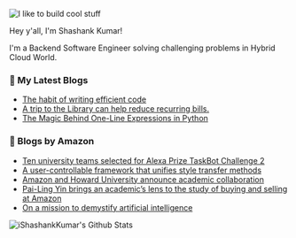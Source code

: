 ![I like to build cool stuff](https://res.cloudinary.com/dt8g3rhcy/image/upload/v1595929574/i_like_to_build_cool_shit._1_nzbwjh.png)

Hey y'all, I'm Shashank Kumar! 

I'm a Backend Software Engineer solving challenging problems in Hybrid Cloud World.

### 📕 My Latest Blogs
<!-- BLOG-POST-LIST:START -->
- [The habit of writing efficient code](https://medium.com/@ishashankkumar/the-habit-of-writing-efficient-code-153b05f04269?source=rss-d24dda280d5f------2)
- [A trip to the Library can help reduce recurring bills.](https://medium.com/swlh/a-trip-to-the-library-can-help-reduce-recurring-bills-23bca495cdf5?source=rss-d24dda280d5f------2)
- [The Magic Behind One-Line Expressions in Python](https://medium.com/swlh/the-magic-behind-one-line-expressions-in-python-816c10180c5c?source=rss-d24dda280d5f------2)
<!-- BLOG-POST-LIST:END -->

### 📕 Blogs by Amazon
<!-- AMAZON-BLOG-POST-LIST:START -->
- [Ten university teams selected for Alexa Prize TaskBot Challenge 2](https://www.amazon.science/alexa-prize/taskbot-challenge/ten-university-teams-selected-for-alexa-prize-taskbot-challenge-2)
- [A user-controllable framework that unifies style transfer methods](https://www.amazon.science/blog/a-user-controllable-framework-that-unifies-style-transfer-methods)
- [Amazon and Howard University announce academic collaboration](https://www.amazon.science/latest-news/amazon-and-howard-university-announce-academic-collaboration)
- [Pai-Ling Yin brings an academic’s lens to the study of buying and selling at Amazon](https://www.amazon.science/working-at-amazon/pai-ling-yin-brings-an-academics-lens-to-the-study-of-buying-and-selling-at-amazon)
- [On a mission to demystify artificial intelligence](https://www.amazon.science/working-at-amazon/parmida-beigi-bigdataqueen-machine-learning-advice)
<!-- AMAZON-BLOG-POST-LIST:END -->



<img align="center" alt="iShashankKumar's Github Stats" src="https://github-readme-stats.vercel.app/api?username=ishashankkumar&show_icons=true&hide_border=true" />
